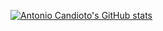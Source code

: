 [![Antonio Candioto's GitHub stats](https://github-readme-stats.vercel.app/api?username=antoniolpcan)](https://github.com/antoniolpcan/github-readme-stats)

